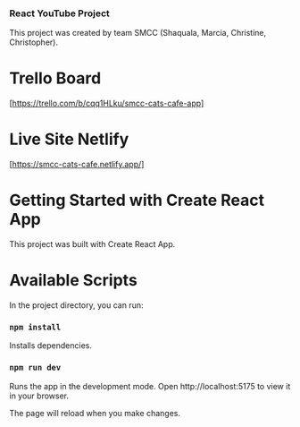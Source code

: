 ### React YouTube Project

This project was created by team SMCC (Shaquala, Marcia, Christine, Christopher). 


# Trello Board 
[https://trello.com/b/cqq1HLku/smcc-cats-cafe-app]


# Live Site Netlify
 [https://smcc-cats-cafe.netlify.app/] 


# Getting Started with Create React App
This project was built with Create React App.

# Available Scripts
In the project directory, you can run:
### `npm install`
Installs dependencies.
### `npm run dev`
Runs the app in the development mode.
Open http://localhost:5175 to view it in your browser.

The page will reload when you make changes.



